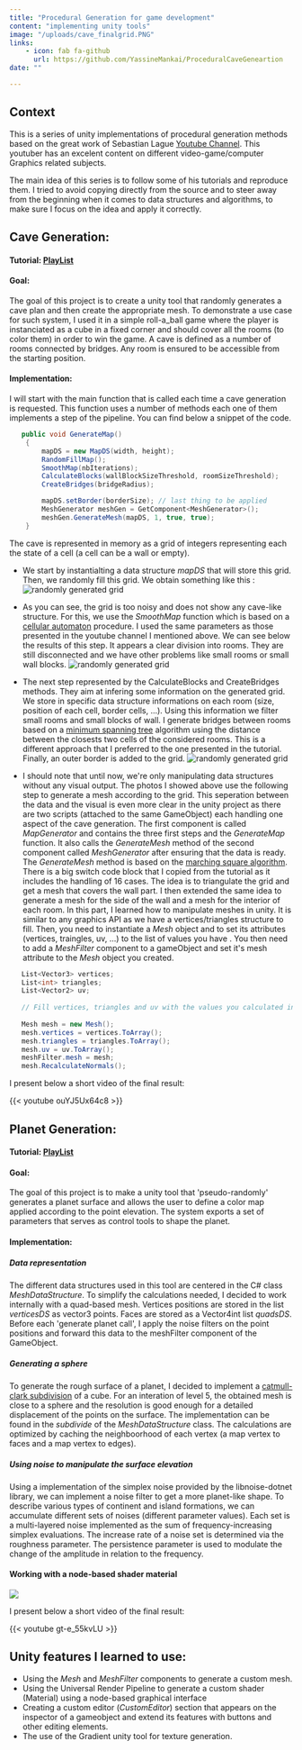 ```yaml
---
title: "Procedural Generation for game development"
content: "implementing unity tools"
image: "/uploads/cave_finalgrid.PNG"
links:
    - icon: fab fa-github
      url: https://github.com/YassineMankai/ProceduralCaveGeneartion
date: ""

---
```


## Context

This is a series of unity implementations of procedural generation methods based on the great work of Sebastian Lague [Youtube Channel](https://www.youtube.com/c/SebastianLague). This youtuber has an excelent content on different video-game/computer Graphics related subjects. 

The main idea of this series is to follow some of his tutorials and reproduce them. I tried to avoid copying directly from the source and to steer away from the beginning when it comes to data structures and algorithms, to make sure I focus on the idea and apply it correctly.

## Cave Generation:

#### Tutorial: [PlayList](https://www.youtube.com/watch?v=v7yyZZjF1z4&list=PLFt_AvWsXl0eZgMK_DT5_biRkWXftAOf9&ab_channel=SebastianLague)


#### Goal:

The goal of this project is to create a unity tool that randomly generates a cave plan and then create the appropriate mesh. To demonstrate a use case for such system, I used it in a simple roll-a_ball game where the player is instanciated as a cube in a fixed corner and should cover all the rooms (to color them) in order to win the game. A cave is defined as a number of rooms connected by bridges. Any room is ensured to be accessible from the starting position.

#### Implementation:

I will start with the main function that is called each time a cave generation is requested. This function uses a number of methods each one of them implements a step of the pipeline. You can find below a snippet of the code.  

```c#
   public void GenerateMap()
    {
        mapDS = new MapDS(width, height);
        RandomFillMap();
        SmoothMap(nbIterations);
        CalculateBlocks(wallBlockSizeThreshold, roomSizeThreshold);
        CreateBridges(bridgeRadius);

        mapDS.setBorder(borderSize); // last thing to be applied
        MeshGenerator meshGen = GetComponent<MeshGenerator>();
        meshGen.GenerateMesh(mapDS, 1, true, true);
    }
```

The cave is represented in memory as a grid of integers representing each the state of a cell (a cell can be a wall or empty). 

 - We start by instantialting a data structure *mapDS* that will store this grid. Then, we randomly fill this grid. We obtain something like this : 
![randomly generated grid](/uploads/cave_randomgrid.png)
 
 - As you can see, the grid is too noisy and does not show any cave-like structure. For this, we use the *SmoothMap* function which is based on a [cellular automaton](https://en.wikipedia.org/wiki/Cellular_automaton) procedure. I used the same parameters as those presented in the youtube channel I mentioned above. We can see below the results of this step. It appears a clear division into rooms. They are still disconnected and we have other problems like small rooms or small wall blocks.
![randomly generated grid](/uploads/cave_smoothgrid.png)

 - The next step represented by the CalculateBlocks and CreateBridges methods. They aim at infering some information on the generated grid. We store in specific data structure informations on each room (size, position of each cell, border cells, ...). Using this information we filter small rooms and small blocks of wall. I generate bridges between rooms based on a [minimum spanning tree](https://en.wikipedia.org/wiki/Minimum_spanning_tree) algorithm using the distance between the closests two cells of the considered rooms. This is a different approach that I preferred to the one presented in the tutorial. Finally, an outer border is added to the grid.
![randomly generated grid](/uploads/cave_finalgrid.PNG)

 - I should note that until now, we're only manipulating data structures without any visual output. The photos I showed above use the following step to generate a mesh according to the grid. This seperation between the data and the visual is even more clear in the unity project as there are two scripts (attached to the same GameObject) each handling one aspect of the cave generation. The first component is called *MapGenerator* and contains the three first steps and the *GenerateMap* function. It also calls the *GenerateMesh* method of the second component called *MeshGenerator* after ensuring that the data is ready. The *GenerateMesh* method is based on the [marching square algorithm](https://en.wikipedia.org/wiki/Marching_squares). There is a big switch code block that I copied from the tutorial as it includes the handling of 16 cases. The idea is to triangulate the grid and get a mesh that covers the wall part. I then extended the same idea to generate a mesh for the side of the wall and a mesh for the interior of each room. In this part, I learned how to manipulate meshes in unity. It is similar to any graphics API as we have a vertices/triangles structure to fill. Then, you need to instantiate a *Mesh* object and to set its attributes (vertices, traingles, uv, ...) to the list of values you have . You then need to add a *MeshFilter* component to a gameObject and set it's mesh attribute to the *Mesh* object you created.
 
 ```c#
	List<Vector3> vertices;
	List<int> triangles;
	List<Vector2> uv;
	
	// Fill vertices, triangles and uv with the values you calculated in the previous steps
    
	Mesh mesh = new Mesh();
	mesh.vertices = vertices.ToArray();
	mesh.triangles = triangles.ToArray();
	mesh.uv = uv.ToArray();
	meshFilter.mesh = mesh;
	mesh.RecalculateNormals();
```

I present below a short video of the final result:

{{< youtube ouYJ5Ux64c8 >}}


## Planet Generation:

#### Tutorial: [PlayList](https://www.youtube.com/watch?v=QN39W020LqU&list=PLFt_AvWsXl0cONs3T0By4puYy6GM22ko8&ab_channel=SebastianLague)

#### Goal:

The goal of this project is to make a unity tool that 'pseudo-randomly' generates a planet surface and allows the user to define a color map applied according to the point elevation. The system exports a set of parameters that serves as control tools to shape the planet.

#### Implementation:

##### Data representation

The different data structures used in this tool are centered in the C# class *MeshDataStructure*. To simplify the calculations needed, I decided to work internally with a quad-based mesh. Vertices positions are stored in the list *verticesDS* as vector3 points. Faces are stored as a Vector4int list *quadsDS*. Before each 'generate planet call', I apply the noise filters on the point positions and forward this data to the meshFilter component of the GameObject.


##### Generating a sphere

To generate the rough surface of a planet, I decided to implement a [catmull-clark subdivision](https://en.wikipedia.org/wiki/Catmull%E2%80%93Clark_subdivision_surface) of a cube. For an interation of level 5, the obtained mesh is close to a sphere and the resolution is good enough for a detailed displacement of the points on the surface. The implementation can be found in the *subdivide* of the *MeshDataStructure* class. The calculations are optimized by caching the neighboorhood of each vertex (a map vertex to faces and a map vertex to edges).

##### Using noise to manipulate the surface elevation

Using a implementation of the simplex noise provided by the libnoise-dotnet library, we can implement a noise filter to get a more planet-like shape. To describe various types of continent and island formations, we can accumulate different sets of noises (different parameter values). Each set is a multi-layered noise implemented as the sum of frequency-increasing simplex evaluations. The increase rate of a noise set is determined via the roughness parameter. The persistence parameter is used to modulate the change of the amplitude in relation to the frequency.

#### Working with a node-based shader material

![](/uploads/node_based_shader.png)

I present below a short video of the final result:

{{< youtube gt-e_55kvLU >}}


## Unity features I learned to use:
 - Using the *Mesh* and *MeshFilter* components to generate a custom mesh.
 - Using the Universal Render Pipeline to generate a custom shader (Material) using a node-based graphical interface
 - Creating a custom editor (*CustomEditor*) section that appears on the inspector of a gameobject and extend its features with buttons and other editing elements. 
 - The use of the Gradient unity tool for texture generation.



